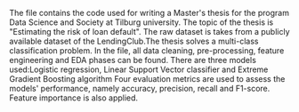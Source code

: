 The file contains the code used for writing a Master's thesis for the program Data Science and Society at Tilburg university. 
The topic of the thesis is "Estimating the risk of loan default". 
The raw dataset is takes from a publicly available dataset of the LendingClub.The thesis solves a multi-class classification problem.
In the file, all data cleaning, pre-processing, feature engineering and EDA phases can be found.
There are three models used:Logistic regression, Linear Support Vector classifier and Extreme Gradient Boosting algorithm
Four evaluation metrics are used to assess the models' performance, namely accuracy, precision, recall and F1-score.
Feature importance is also applied.
